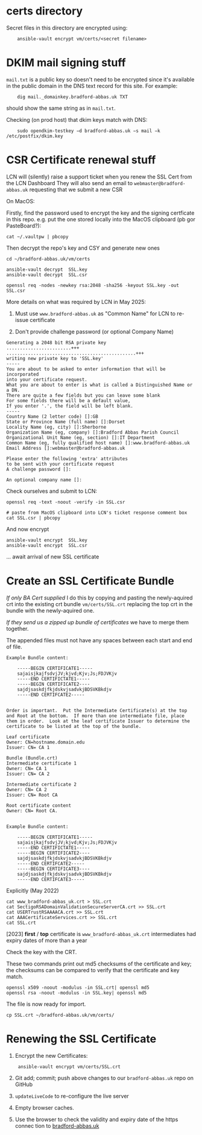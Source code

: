 # certs directory

Secret files in this directory are encrypted using:


        ansible-vault encrypt vm/certs/<secret filename>

# DKIM mail signing stuff


`mail.txt` is a public key so doesn't need to be encrypted since it's available in the public domain in the DNS text record for this site. For example:


        dig mail._domainkey.bradford-abbas.uk TXT


should show the same string as in `mail.txt`.

Checking (on prod host) that dkim keys match with DNS:


        sudo opendkim-testkey −d bradford-abbas.uk −s mail −k /etc/postfix/dkim.key


# CSR Certificate renewal stuff

LCN will (silently) raise a support ticket when you renew the SSL Cert from the LCN Dashboard
They will also send an email to `webmaster@bradford-abbas.uk` requesting that we submit a new CSR

On MacOS:

Firstly, find the password used to encrypt the key and the signing certficate in this repo. e.g. put the one stored locally into the MacOS clipboard (pb gor PasteBoard?):

```
cat ~/.vaultpw | pbcopy
```

Then decrypt the repo's key and CSY and generate new ones

```
cd ~/bradford-abbas.uk/vm/certs

ansible-vault decrypt  SSL.key
ansible-vault decrypt  SSL.csr

openssl req -nodes -newkey rsa:2048 -sha256 -keyout SSL.key -out SSL.csr
```

More details on what was required by LCN in May 2025:

1. Must use `www.bradford-abbas.uk` as "Common Name" for LCN to re-issue certificate  

1. Don't provide challenge password (or optional Company Name)

```
Generating a 2048 bit RSA private key
........................+++
................................................+++
writing new private key to 'SSL.key'
-----
You are about to be asked to enter information that will be incorporated
into your certificate request.
What you are about to enter is what is called a Distinguished Name or a DN.
There are quite a few fields but you can leave some blank
For some fields there will be a default value,
If you enter '.', the field will be left blank.
-----
Country Name (2 letter code) []:GB
State or Province Name (full name) []:Dorset
Locality Name (eg, city) []:Sherborne
Organization Name (eg, company) []:Bradford Abbas Parish Council
Organizational Unit Name (eg, section) []:IT Department
Common Name (eg, fully qualified host name) []:www.bradford-abbas.uk
Email Address []:webmaster@bradford-abbas.uk

Please enter the following 'extra' attributes
to be sent with your certificate request
A challenge password []:

An optional company name []:

```

Check ourselves and submit to LCN:

```
openssl req -text -noout -verify -in SSL.csr

# paste from MacOS clipboard into LCN's ticket response comment box
cat SSL.csr | pbcopy
```

And now encrypt

```
ansible-vault encrypt  SSL.key
ansible-vault encrypt  SSL.csr
```
... await arrival of new SSL certificate

# Create an SSL Certificate Bundle

*If only BA Cert supplied* 
I do this by copying and pasting the newly-aquired crt into the existing crt bundle
 `vm/certs/SSL.crt` replacing the top crt in the bundle  with the newly-aquired one.
 
 *If they send us a zipped up bundle of certificates*  we have to merge them together.  
 
The appended files must not have any spaces between each start and end of file.

    Example Bundle content:

        -----BEGIN CERTIFICATE1-----
        sajaisjkajfsdvjJV;kjvd;Kjv;Js;FDJVKjv
        -----END CERTIFICTATE1-----
        -----BEGIN CERTIFICATE2----
        sajdjsaskdjfkjdskvjsadvkjBDSVKBkdjv
        -----END CERTIFCATE2-----


    Order is important.  Put the Intermediate Certificate(s) at the top and Root at the bottom.  If more than one intermediate file, place them in order.  Look at the leaf certificate Issuer to determine the certificate to be listed at the top of the bundle.

    Leaf certificate
    Owner: CN=hostname.domain.edu
    Issuer: CN= CA 1

    Bundle (Bundle.crt)
    Intermediate certificate 1
    Owner: CN= CA 1
    Issuer: CN= CA 2

    Intermediate certificate 2
    Owner: CN= CA 2
    Issuer: CN= Root CA

    Root certificate content
    Owner: CN= Root CA.


    Example Bundle content:

        -----BEGIN CERTIFICATE1-----
        sajaisjkajfsdvjJV;kjvd;Kjv;Js;FDJVKjv
        -----END CERTIFICTATE1-----
        -----BEGIN CERTIFICATE2----
        sajdjsaskdjfkjdskvjsadvkjBDSVKBkdjv
        -----END CERTIFCATE2-----
        -----BEGIN CERTIFICATE3----
        sajdjsaskdjfkjdskvjsadvkjBDSVKBkdjv
        -----END CERTIFCATE3-----


Explicitly (May 2022)

```
cat www_bradford-abbas_uk.crt > SSL.crt
cat SectigoRSADomainValidationSecureServerCA.crt >> SSL.crt
cat USERTrustRSAAAACA.crt >> SSL.crt
cat AAACertificateServices.crt >> SSL.crt
cat SSL.crt
```
[2023]  **first** / **top** certificate is `www_bradford-abbas_uk.crt`
intermediates had expiry dates of more than a year

Check the key with the CRT.

These two commands print out md5 checksums of the certificate and key; the checksums can be compared to verify that the certificate and key match.

```
openssl x509 -noout -modulus -in SSL.crt| openssl md5
openssl rsa -noout -modulus -in SSL.key| openssl md5
```

The file is now ready for import.

```
cp SSL.crt ~/bradford-abbas.uk/vm/certs/
```

# Renewing the SSL Certificate

1. Encrypt the new Certificates:

        ansible-vault encrypt vm/certs/SSL.crt

1. Git add; commit; push above changes to our  `bradford-abbas.uk` repo on GitHub

1. `updateLiveCode` to re-configure the live server

1. Empty browser caches.

1. Use the browser to check the validity and expiry date of the https connec tion to [bradford-abbas.uk](https://bradford-abbas.uk/)
